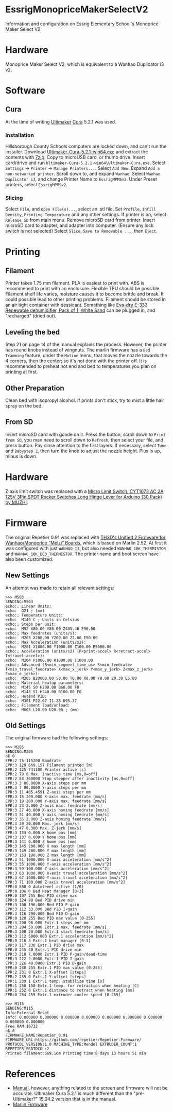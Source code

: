 # EssrigMonopriceMakerSelectV2
Information and configuration on Essrig Elementary School's Monoprice Maker Select V2

# Hardware
Monoprice Maker Select V2, which is equivalent to a Wanhao Duplicator i3 v2.

# Software

## Cura
At the time of writing [Ultimaker](https://ultimaker.com/) [Cura](https://ultimaker.com/software/ultimaker-cura) 5.2.1 was used.

### Installation
Hillsborough County Schools computers are locked down, and can't run the installer. Download [Ultimaker-Cura-5.2.1-win64.exe](https://github.com/Ultimaker/Cura/releases/download/5.2.1/Ultimaker-Cura-5.2.1-win64.exe) and extract the contents with [7zip](https://www.7-zip.org/). Copy to microUSB card, or thumb drive. Insert card/drive and run `Ultimaker-Cura-5.2.1-win64\Ultimaker-Cura.exe`. Select `Settings` -> `Printer` -> `Manage Printers...`. Select `Add New`. Expand `Add a non-networked printer`. Scroll down to, and expand `Wanhao`. Select `Wanhao Duplicator i3`, and change Printer Name to `EssrigMPMSv2`. Under Preset printers, select `EssrigMPMSv2`.

### Slicing
Select `File`, and `Open File(s)...`, select an .stl file. Set `Profile`, `Infill Density`, `Printing Temperature` and any other settings. If printer is on, select `Release SD` from main menu. Remove microSD card from printer. Insert microSD card to adapter, and adapter into computer. (Ensure any lock switch is not selected) Select `Slice`, `Save to Removable ...`, then `Eject`.

# Printing

## Filament
Printer takes 1.75 mm filament. PLA is easiest to print with. ABS is recommened to print with an enclosure. Flexible TPU should be possible. Filament shelf life varies, moisture causes it to become brittle and break. It could possible lead to other printing problems. Filament should be stored in an air tight container with dessicant. Something like [Eva-dry E-333 Renewable dehumidifier, Pack of 1, White Sand](https://amzn.to/3FqfGYl) can be plugged in, and "recharged" (dried out).

## Leveling the bed
Step 21 on page 14 of the manual explains the process. However, the printer has round knobs instead of wingnuts. The marlin firmware has a `Bed Tramming` feature, under the `Motion` menu, that moves the nozzle towards the 4 corners, then the center; so it's not done with the printer off. It is recommended to preheat hot end and bed to temperatures you plan on printing at first.

## Other Preparation
Clean bed with isopropyl alcohol. If prints don't stick, try to mist a little hair spray on the bed.

## From SD
Insert microSD card with gcode on it. Press the button, scroll down to `Print from SD`, you man need to scroll down to `Refresh`, then select your file, and press button. Pay close attention to the first layers. If necessary, select `Tune` and `Babystep Z`, then turn the knob to adjust the nozzle height. Plus is up, minus is down.

# Hardware
Z axis limit switch was replaced with a [Micro Limit Switch, CYT1073 AC 2A 125V 3Pin SPDT Rocker Switches Long Hinge Lever for Arduino (30 Pack) by MUZHI](https://amzn.to/3VRegM0).

# Firmware
The original Repetier 0.91 was replaced with [TH3D's Unified 2 Firmware for Wanhao/Monoprice “Melzi” Boards](https://support.th3dstudio.com/download/unified-2-firmware-for-wanhao-melzi-boards/), which is based on Marlin 2.52. At first it was configured with just `WANHAO_I3`, but also needed `WANHAO_10K_THERMISTOR` and `WANHAO_10K_BED_THERMISTOR`. The printer name and boot screen have also been customized.

## New Settings
An attempt was made to retain all relevant settings:
```
>>> M503
SENDING:M503
echo:; Linear Units:
echo:  G21 ; (mm)
echo:; Temperature Units:
echo:  M149 C ; Units in Celsius
echo:; Steps per unit:
echo:  M92 X80.00 Y80.00 Z405.46 E96.00
echo:; Max feedrates (units/s):
echo:  M203 X200.00 Y200.00 Z2.00 E50.00
echo:; Max Acceleration (units/s2):
echo:  M201 X1000.00 Y1000.00 Z100.00 E5000.00
echo:; Acceleration (units/s2) (P<print-accel> R<retract-accel> T<travel-accel>):
echo:  M204 P1000.00 R1000.00 T1000.00
echo:; Advanced (B<min_segment_time_us> S<min_feedrate> T<min_travel_feedrate> X<max_x_jerk> Y<max_y_jerk> Z<max_z_jerk> E<max_e_jerk>):
echo:  M205 B20000.00 S0.00 T0.00 X8.00 Y8.00 Z0.30 E5.00
echo:; Material heatup parameters:
echo:  M145 S0 H200.00 B60.00 F0
echo:  M145 S1 H240.00 B100.00 F0
echo:; Hotend PID:
echo:  M301 P22.07 I1.28 D95.37
echo:; Filament load/unload:
echo:  M603 L20.00 U20.00 ; (mm)
```

## Old Settings
The original firmware had the following settings:

```
>>> M205
SENDING:M205
ok 0
EPR:2 75 115200 Baudrate
EPR:3 129 669.157 Filament printed [m]
EPR:2 125 741100 Printer active [s]
EPR:2 79 0 Max. inactive time [ms,0=off]
EPR:2 83 360000 Stop stepper after inactivity [ms,0=off]
EPR:3 3 80.0000 X-axis steps per mm
EPR:3 7 80.0000 Y-axis steps per mm
EPR:3 11 405.4591 Z-axis steps per mm
EPR:3 15 200.000 X-axis max. feedrate [mm/s]
EPR:3 19 200.000 Y-axis max. feedrate [mm/s]
EPR:3 23 2.000 Z-axis max. feedrate [mm/s]
EPR:3 27 40.000 X-axis homing feedrate [mm/s]
EPR:3 31 40.000 Y-axis homing feedrate [mm/s]
EPR:3 35 2.000 Z-axis homing feedrate [mm/s]
EPR:3 39 20.000 Max. jerk [mm/s]
EPR:3 47 0.300 Max. Z-jerk [mm/s]
EPR:3 133 0.000 X home pos [mm]
EPR:3 137 0.000 Y home pos [mm]
EPR:3 141 0.000 Z home pos [mm]
EPR:3 145 200.000 X max length [mm]
EPR:3 149 200.000 Y max length [mm]
EPR:3 153 180.000 Z max length [mm]
EPR:3 51 1000.000 X-axis acceleration [mm/s^2]
EPR:3 55 1000.000 Y-axis acceleration [mm/s^2]
EPR:3 59 100.000 Z-axis acceleration [mm/s^2]
EPR:3 63 1000.000 X-axis travel acceleration [mm/s^2]
EPR:3 67 1000.000 Y-axis travel acceleration [mm/s^2]
EPR:3 71 100.000 Z-axis travel acceleration [mm/s^2]
EPR:0 880 0 Autolevel active (1/0)
EPR:0 106 0 Bed Heat Manager [0-3]
EPR:0 107 255 Bed PID drive max
EPR:0 124 80 Bed PID drive min
EPR:3 108 196.000 Bed PID P-gain
EPR:3 112 33.000 Bed PID I-gain
EPR:3 116 290.000 Bed PID D-gain
EPR:0 120 255 Bed PID max value [0-255]
EPR:3 200 96.000 Extr.1 steps per mm
EPR:3 204 50.000 Extr.1 max. feedrate [mm/s]
EPR:3 208 20.000 Extr.1 start feedrate [mm/s]
EPR:3 212 5000.000 Extr.1 acceleration [mm/s^2]
EPR:0 216 3 Extr.1 heat manager [0-3]
EPR:0 217 230 Extr.1 PID drive max
EPR:0 245 40 Extr.1 PID drive min
EPR:3 218 7.0000 Extr.1 PID P-gain/dead-time
EPR:3 222 2.0000 Extr.1 PID I-gain
EPR:3 226 40.0000 Extr.1 PID D-gain
EPR:0 230 255 Extr.1 PID max value [0-255]
EPR:2 231 0 Extr.1 X-offset [steps]
EPR:2 235 0 Extr.1 Y-offset [steps]
EPR:1 239 1 Extr.1 temp. stabilize time [s]
EPR:1 250 150 Extr.1 temp. for retraction when heating [C]
EPR:1 252 0 Extr.1 distance to retract when heating [mm]
EPR:0 254 255 Extr.1 extruder cooler speed [0-255]

>>> M115
SENDING:M115
Info:External Reset
Info: 0.000000 0.000000 0.000000 0.000000 0.000000 0.000000 0.000000 0.000000 0.000000
Free RAM:10732
ok 0
FIRMWARE_NAME:Repetier_0.91 FIRMWARE_URL:https://github.com/repetier/Repetier-Firmware/ PROTOCOL_VERSION:1.0 MACHINE_TYPE:Mendel EXTRUDER_COUNT:1 REPETIER_PROTOCOL:2
Printed filament:669.16m Printing time:8 days 13 hours 51 min
```

# References

* [Manual](https://downloads.monoprice.com/files/manuals/13860_Manual_151111.pdf), however, anything related to the screen and firmware will not be accurate. Ultimaker Cura 5.2.1 is much different than the "pre-Ultimaker?" 15.04.2 version that is in the manual.
* [Marlin Firmware](https://marlinfw.org/)

